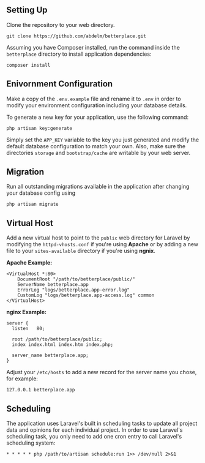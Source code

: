 ## Setting Up

Clone the repository to your web directory.
```
git clone https://github.com/abdelm/betterplace.git
```

Assuming you have Composer installed, run the command inside the `betterplace` directory to install application dependencies:
```
composer install
```

## Enivornment Configuration

Make a copy of the `.env.example` file and rename it to `.env` in order to modify your environment configuration including your database details.

To generate a new key for your application, use the following command:
```
php artisan key:generate
```

Simply set the `APP_KEY` variable to the key you just generated and modify the default database configuration to match your own. Also, make sure the directories `storage` and `bootstrap/cache` are writable by your web server.

## Migration

Run all outstanding migrations available in the application after changing your database config using 
```
php artisan migrate
```

## Virtual Host

Add a new virtual host to point to the `public` web directory for Laravel by modifying the `httpd-vhosts.conf` if you're using **Apache** or by adding a new file to your `sites-available` directory if you're using **ngnix**.

**Apache Example:**
```
<VirtualHost *:80>
    DocumentRoot "/path/to/betterplace/public/"
    ServerName betterplace.app
    ErrorLog "logs/betterplace.app-error.log"
    CustomLog "logs/betterplace.app-access.log" common
</VirtualHost>
```

**nginx Example:**
```
server {
  listen   80;

  root /path/to/betterplace/public;
  index index.html index.htm index.php;

  server_name betterplace.app;
}
```

Adjust your `/etc/hosts` to add a new record for the server name you chose, for example:
```
127.0.0.1 betterplace.app
```

## Scheduling

The application uses Laravel's built in scheduling tasks to update all project data and opinions for each individual project. In order to use Laravel's scheduling task, you only need to add one cron entry to call Laravel's scheduling system:
```
* * * * * php /path/to/artisan schedule:run 1>> /dev/null 2>&1
```